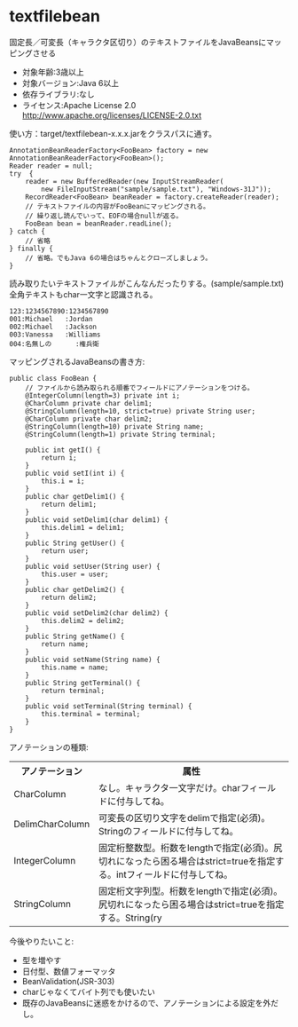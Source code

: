 textfilebean
============

固定長／可変長（キャラクタ区切り）のテキストファイルをJavaBeansにマッピングさせる

 * 対象年齢:3歳以上
 * 対象バージョン:Java 6以上
 * 依存ライブラリ:なし
 * ライセンス:Apache License 2.0 http://www.apache.org/licenses/LICENSE-2.0.txt

使い方：target/textfilebean-x.x.x.jarをクラスパスに通す。

    AnnotationBeanReaderFactory<FooBean> factory = new AnnotationBeanReaderFactory<FooBean>();
    Reader reader = null;
    try  {
        reader = new BufferedReader(new InputStreamReader(
            new FileInputStream("sample/sample.txt"), "Windows-31J"));
        RecordReader<FooBean> beanReader = factory.createReader(reader);
        // テキストファイルの内容がFooBeanにマッピングされる。
        // 繰り返し読んでいって、EOFの場合nullが返る。
        FooBean bean = beanReader.readLine();
    } catch {
        // 省略
    } finally {
        // 省略。でもJava 6の場合はちゃんとクローズしましょう。
    }

読み取りたいテキストファイルがこんなんだったりする。(sample/sample.txt)
全角テキストもchar一文字と認識される。

    123:1234567890:1234567890
    001:Michael   :Jordan    
    002:Michael   :Jackson    
    003:Vanessa   :Williams  
    004:名無しの      :権兵衛       

マッピングされるJavaBeansの書き方:

    public class FooBean {
        // ファイルから読み取られる順番でフィールドにアノテーションをつける。
        @IntegerColumn(length=3) private int i;
        @CharColumn private char delim1;
        @StringColumn(length=10, strict=true) private String user;
        @CharColumn private char delim2;
        @StringColumn(length=10) private String name;
        @StringColumn(length=1) private String terminal;
        
        public int getI() {
            return i;
        }
        public void setI(int i) {
            this.i = i;
        }
        public char getDelim1() {
            return delim1;
        }
        public void setDelim1(char delim1) {
            this.delim1 = delim1;
        }
        public String getUser() {
            return user;
        }
        public void setUser(String user) {
            this.user = user;
        }
        public char getDelim2() {
            return delim2;
        }
        public void setDelim2(char delim2) {
            this.delim2 = delim2;
        }
        public String getName() {
            return name;
        }
        public void setName(String name) {
            this.name = name;
        }
        public String getTerminal() {
            return terminal;
        }
        public void setTerminal(String terminal) {
            this.terminal = terminal;
        }
    }

アノテーションの種類:

  <table>
    <tr>
      <th>アノテーション</th><th>属性</th>
    </tr>
    <tr>
      <td>CharColumn</td><td>なし。キャラクタ一文字だけ。charフィールドに付与してね。</td>
    </tr>
    <tr>
      <td>DelimCharColumn</td><td>可変長の区切り文字をdelimで指定(必須)。Stringのフィールドに付与してね。</td>
    </tr>
    <tr>
      <td>IntegerColumn</td><td>固定桁整数型。桁数をlengthで指定(必須)。尻切れになったら困る場合はstrict=trueを指定する。intフィールドに付与してね。</td>
    </tr>
    <tr>
      <td>StringColumn</td><td>固定桁文字列型。桁数をlengthで指定(必須)。尻切れになったら困る場合はstrict=trueを指定する。String(ry</td>
    </tr>
  </table>

今後やりたいこと:

 * 型を増やす
 * 日付型、数値フォーマッタ
 * BeanValidation(JSR-303)
 * charじゃなくてバイト列でも使いたい
 * 既存のJavaBeansに迷惑をかけるので、アノテーションによる設定を外だし。
